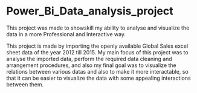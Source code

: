 # Power_Bi_Data_analysis_project

This project was made to showskill my ability to analyse and visualize the data in a more Professional and Interactive way.

This project is made by importing the openly available Global Sales excel sheet data of the year 2012 till 2015.
My main focus of this project was to analyse the imported data, perform the required data cleaning and arrangement procedures, and also my final goal was to visualize the relations between various datas and also to make it more interactable, so that it can be easier to visualize the data with some appealing interactions between them.
